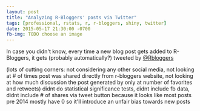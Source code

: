 ```yaml
---
layout: post
title: "Analyzing R-Bloggers' posts via Twitter"
tags: [professional, rstats, r, r-bloggers, shiny, twitter]
date: 2015-05-17 21:30:00 -0700
fb-img: TODO choose an image
---
```


In case you didn't know, every time a new blog post gets added to R-Bloggers, it gets (probably automatically?) tweeted by [@Rbloggers](https://twitter.com/rbloggers)

(lots of cutting corners: not considering any other social media, not looking at # of times post was shared directly from r-bloggers website, not looking at how much discussion the post generated by only at number of favorites and retweets)
didnt do statistical significance tests, didnt include fb data, didnt include # of shares via tweet button because it looks like most posts pre 2014 mostly have 0 so it'll introduce an unfair bias towards new posts
